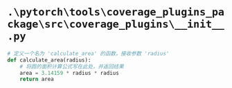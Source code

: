 # `.\pytorch\tools\coverage_plugins_package\src\coverage_plugins\__init__.py`

```py
# 定义一个名为 'calculate_area' 的函数，接收参数 'radius'
def calculate_area(radius):
    # 将圆的面积计算公式写在此处，并返回结果
    area = 3.14159 * radius * radius
    return area
```